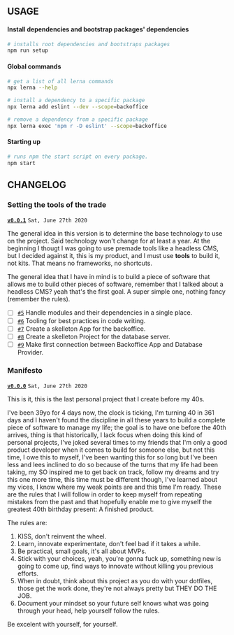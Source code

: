 ## USAGE

#### Install dependencies and bootstrap packages' dependencies

```bash
# installs root dependencies and bootstraps packages
npm run setup
```

#### Global commands

```bash
# get a list of all lerna commands
npx lerna --help

# install a dependency to a specific package
npx lerna add eslint --dev --scope=backoffice

# remove a dependency from a specific package
npx lerna exec 'npm r -D eslint' --scope=backoffice
```

#### Starting up

```bash
# runs npm the start script on every package.
npm start
```

## CHANGELOG

### Setting the tools of the trade

[**`v0.0.1`**](/../../milestone/1) `Sat, June 27th 2020`

The general idea in this version is to determine the base technology to use on the project. Said technology won't change for at least a year. At the beginning I thougt I was going to use premade tools like a headless CMS, but I decided against it, this is my product, and I must use **tools** to build it, not kits. That means no frameworks, no shortcuts.

The general idea that I have in mind is to build a piece of software that allows me to build other pieces of software, remember that I talked about a headless CMS? yeah that's the first goal. A super simple one, nothing fancy (remember the rules).

* [ ] [`#5`](/../../issues/5) Handle modules and their dependencies in a single place.
* [ ] [`#6`](/../../issues/6) Tooling for best practices in code writing.
* [ ] [`#7`](/../../issues/7) Create a skelleton App for the backoffice.
* [ ] [`#8`](/../../issues/8) Create a skelleton Project for the database server.
* [ ] [`#9`](/../../issues/9) Make first connection between Backoffice App and Database Provider.

### Manifesto

[**`v0.0.0`**](/../../milestones) `Sat, June 27th 2020`

This is it, this is the last personal project that I create before my 40s.

I've been 39yo for 4 days now, the clock is ticking, I'm turning 40 in 361 days and I haven't found the discipline in all these years to build a complete piece of software to manage my life; the goal is to have one before the 40th arrives, thing is that historically, I lack focus when doing this kind of personal projects, I've joked several times to my friends that I'm only a good product developer when it comes to build for someone else, but not this time, I owe this to myself, I've been wanting this for so long but I've been less and lees inclined to do so because of the turns that my life had been taking, my SO inspired me to get back on track, follow my dreams and try this one more time, this time must be different though, I've learned about my vices, I know where my weak points are and this time I'm ready. These are the rules that I will follow in order to keep myself from repeating mistakes from the past and that hopefully enable me to give myself the greatest 40th birthday present: A finished product.

The rules are:

1. KISS, don't reinvent the wheel.
2. Learn, innovate experimentate, don't feel bad if it takes a while.
3. Be practical, small goals, it's all about MVPs.
4. Stick with your choices, yeah, you're gonna fuck up, something new is going to come up, find ways to innovate without killing you previous efforts.
5. When in doubt, think about this project as you do with your dotfiles, those get the work done, they're not always pretty but THEY DO THE JOB.
6. Document your mindset so your future self knows what was going through your head, help yourself follow the rules.
>
Be excelent with yourself, for yourself.
